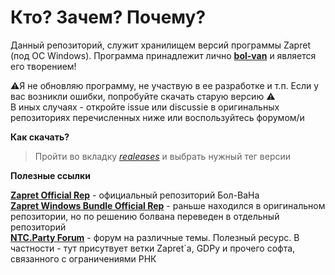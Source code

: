 # Кто? Зачем? Почему? 

Данный репозиторий, служит хранилищем версий программы Zapret (под OC Windows). Программа принадлежит лично **[bol-van](https://github.com/bol-van)** и является его творением!

⚠️Я не обновляю программу, не участвую в ее разработке и т.п. Если у вас возникли ошибки, попробуйте скачать старую версию ⚠️  
В иных случаях - откройте issue или discussie в оригинальных репозиториях перечисленных ниже или воспользуйтесь форумом/и

**Как скачать?**

> Пройти во вкладку *[realeases](https://github.com/LoST202/zapretarchive/releases)* и выбрать нужный тег версии

**Полезные ссылки**

**[Zapret Official Rep](https://github.com/bol-van/zapret)** - официальный репозиторий Бол-ВаНа  
**[Zapret Windows Bundle Official Rep](https://github.com/bol-van/zapret-win-bundle)** - раньше находился в оригинальном репозитории, но по решению болвана переведен в отдельный репозиторий  
**[NTC.Party Forum](https://ntc.party/)** - форум на различные темы. Полезный ресурс. В частности - тут присутвует ветки Zapret`а, GDPy и прочего софта, связанного с ограничениями РНК  
